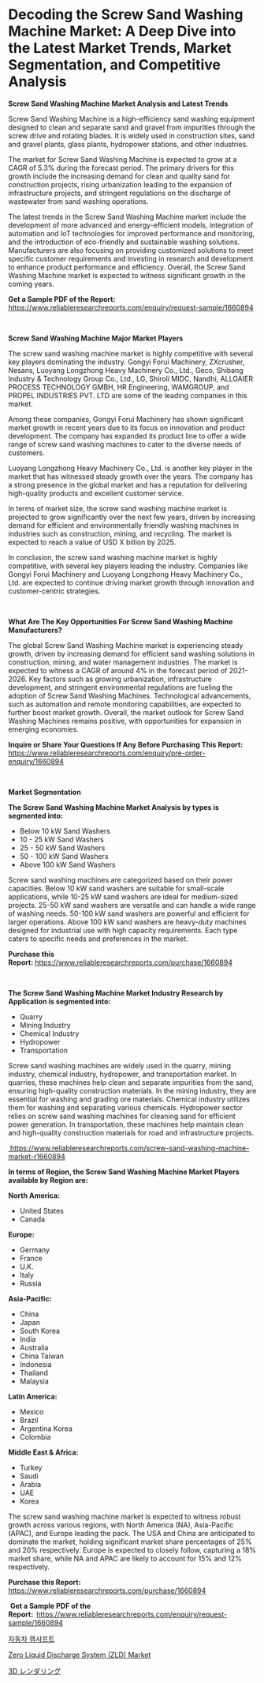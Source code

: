 <p><h1>Decoding the Screw Sand Washing Machine Market: A Deep Dive into the Latest Market Trends, Market Segmentation, and Competitive Analysis</h1></p><p><strong>Screw Sand Washing Machine Market Analysis and Latest Trends</strong></p>
<p><p>Screw Sand Washing Machine is a high-efficiency sand washing equipment designed to clean and separate sand and gravel from impurities through the screw drive and rotating blades. It is widely used in construction sites, sand and gravel plants, glass plants, hydropower stations, and other industries.</p><p>The market for Screw Sand Washing Machine is expected to grow at a CAGR of 5.3% during the forecast period. The primary drivers for this growth include the increasing demand for clean and quality sand for construction projects, rising urbanization leading to the expansion of infrastructure projects, and stringent regulations on the discharge of wastewater from sand washing operations.</p><p>The latest trends in the Screw Sand Washing Machine market include the development of more advanced and energy-efficient models, integration of automation and IoT technologies for improved performance and monitoring, and the introduction of eco-friendly and sustainable washing solutions. Manufacturers are also focusing on providing customized solutions to meet specific customer requirements and investing in research and development to enhance product performance and efficiency. Overall, the Screw Sand Washing Machine market is expected to witness significant growth in the coming years.</p></p>
<p><strong>Get a Sample PDF of the Report:&nbsp;</strong> <a href="https://www.reliableresearchreports.com/enquiry/request-sample/1660894">https://www.reliableresearchreports.com/enquiry/request-sample/1660894</a></p>
<p>&nbsp;</p>
<p><strong>Screw Sand Washing Machine Major Market Players</strong></p>
<p><p>The screw sand washing machine market is highly competitive with several key players dominating the industry. Gongyi Forui Machinery, ZXcrusher, Nesans, Luoyang Longzhong Heavy Machinery Co., Ltd., Geco, Shibang Industry & Technology Group Co., Ltd., LG, Shiroli MIDC, Nandhi, ALLGAIER PROCESS TECHNOLOGY GMBH, HR Engineering, WAMGROUP, and PROPEL INDUSTRIES PVT. LTD are some of the leading companies in this market.</p><p>Among these companies, Gongyi Forui Machinery has shown significant market growth in recent years due to its focus on innovation and product development. The company has expanded its product line to offer a wide range of screw sand washing machines to cater to the diverse needs of customers.</p><p>Luoyang Longzhong Heavy Machinery Co., Ltd. is another key player in the market that has witnessed steady growth over the years. The company has a strong presence in the global market and has a reputation for delivering high-quality products and excellent customer service.</p><p>In terms of market size, the screw sand washing machine market is projected to grow significantly over the next few years, driven by increasing demand for efficient and environmentally friendly washing machines in industries such as construction, mining, and recycling. The market is expected to reach a value of USD X billion by 2025.</p><p>In conclusion, the screw sand washing machine market is highly competitive, with several key players leading the industry. Companies like Gongyi Forui Machinery and Luoyang Longzhong Heavy Machinery Co., Ltd. are expected to continue driving market growth through innovation and customer-centric strategies.</p></p>
<p>&nbsp;</p>
<p><strong>What Are The Key Opportunities For Screw Sand Washing Machine Manufacturers?</strong></p>
<p><p>The global Screw Sand Washing Machine market is experiencing steady growth, driven by increasing demand for efficient sand washing solutions in construction, mining, and water management industries. The market is expected to witness a CAGR of around 4% in the forecast period of 2021-2026. Key factors such as growing urbanization, infrastructure development, and stringent environmental regulations are fueling the adoption of Screw Sand Washing Machines. Technological advancements, such as automation and remote monitoring capabilities, are expected to further boost market growth. Overall, the market outlook for Screw Sand Washing Machines remains positive, with opportunities for expansion in emerging economies.</p></p>
<p><strong>Inquire or Share Your Questions If Any Before Purchasing This Report:</strong> <a href="https://www.reliableresearchreports.com/enquiry/pre-order-enquiry/1660894">https://www.reliableresearchreports.com/enquiry/pre-order-enquiry/1660894</a></p>
<p>&nbsp;</p>
<p><strong>Market Segmentation</strong></p>
<p><strong>The Screw Sand Washing Machine Market Analysis by types is segmented into:</strong></p>
<p><ul><li>Below 10 kW Sand Washers</li><li>10 - 25 kW Sand Washers</li><li>25 - 50 kW Sand Washers</li><li>50 - 100 kW Sand Washers</li><li>Above 100 kW Sand Washers</li></ul></p>
<p><p>Screw sand washing machines are categorized based on their power capacities. Below 10 kW sand washers are suitable for small-scale applications, while 10-25 kW sand washers are ideal for medium-sized projects. 25-50 kW sand washers are versatile and can handle a wide range of washing needs. 50-100 kW sand washers are powerful and efficient for larger operations. Above 100 kW sand washers are heavy-duty machines designed for industrial use with high capacity requirements. Each type caters to specific needs and preferences in the market.</p></p>
<p><strong>Purchase this Report:&nbsp;</strong><a href="https://www.reliableresearchreports.com/purchase/1660894">https://www.reliableresearchreports.com/purchase/1660894</a></p>
<p>&nbsp;</p>
<p><strong>The Screw Sand Washing Machine Market Industry Research by Application is segmented into:</strong></p>
<p><ul><li>Quarry</li><li>Mining Industry</li><li>Chemical Industry</li><li>Hydropower</li><li>Transportation</li></ul></p>
<p><p>Screw sand washing machines are widely used in the quarry, mining industry, chemical industry, hydropower, and transportation market. In quarries, these machines help clean and separate impurities from the sand, ensuring high-quality construction materials. In the mining industry, they are essential for washing and grading ore materials. Chemical industry utilizes them for washing and separating various chemicals. Hydropower sector relies on screw sand washing machines for cleaning sand for efficient power generation. In transportation, these machines help maintain clean and high-quality construction materials for road and infrastructure projects.</p></p>
<p><a href="https://www.reliableresearchreports.com/screw-sand-washing-machine-market-r1660894">&nbsp;https://www.reliableresearchreports.com/screw-sand-washing-machine-market-r1660894</a></p>
<p><strong>In terms of Region, the Screw Sand Washing Machine Market Players available by Region are:</strong></p>
<p>
    <p> <strong> North America: </strong>
        <ul>
            <li>United States</li>
            <li>Canada</li>
        </ul>
        </p> 
    <p> <strong> Europe: </strong>
        <ul>
            <li>Germany</li>
            <li>France</li>
            <li>U.K.</li>
            <li>Italy</li>
            <li>Russia</li>
        </ul>
        </p> 
    <p> <strong> Asia-Pacific: </strong>
        <ul>
            <li>China</li>
            <li>Japan</li>
            <li>South Korea</li>
            <li>India</li>
            <li>Australia</li>
            <li>China Taiwan</li>
            <li>Indonesia</li>
            <li>Thailand</li>
            <li>Malaysia</li>
        </ul>
        </p> 
    <p> <strong> Latin America: </strong>
        <ul>
            <li>Mexico</li>
            <li>Brazil</li>
            <li>Argentina Korea</li>
            <li>Colombia</li>
        </ul>
        </p> 
    <p> <strong> Middle East & Africa: </strong>
        <ul>
            <li>Turkey</li>
            <li>Saudi</li>
            <li>Arabia</li>
            <li>UAE</li>
            <li>Korea</li>
        </ul>
    </p>
    </p>
<p><p>The screw sand washing machine market is expected to witness robust growth across various regions, with North America (NA), Asia-Pacific (APAC), and Europe leading the pack. The USA and China are anticipated to dominate the market, holding significant market share percentages of 25% and 20% respectively. Europe is expected to closely follow, capturing a 18% market share, while NA and APAC are likely to account for 15% and 12% respectively.</p></p>
<p><strong>Purchase this Report: </strong><a href="https://www.reliableresearchreports.com/purchase/1660894">https://www.reliableresearchreports.com/purchase/1660894</a></p>
<p>&nbsp;<strong>Get a Sample PDF of the Report:&nbsp;&nbsp;</strong><a href="https://www.reliableresearchreports.com/enquiry/request-sample/1660894">https://www.reliableresearchreports.com/enquiry/request-sample/1660894</a></p>
<p><strong></strong></p>
<p><p><a href="https://medium.com/@heatherelasquez5675/%EC%9E%90%EB%8F%99%EC%B0%A8-%EC%B9%B4%EB%A9%94%EB%9D%BC%ED%94%84%ED%8A%B8-%EC%8B%9C%EC%9E%A5-%EC%8B%9C%EC%9E%A5-%EC%A0%90%EC%9C%A0%EC%9C%A8-%EC%8B%9C%EC%9E%A5-%EB%8F%99%ED%96%A5-%EB%B0%8F-%EB%AF%B8%EB%9E%98-%EC%84%B1%EC%9E%A5-%ED%83%90%EC%83%89-1143d1848fe3">자동차 캠샤프트</a></p><p><a href="https://medium.com/@julianyan6756/zero-liquid-discharge-system-zld-market-size-cagr-trends-2024-2030-59e1cbf51ad8">Zero Liquid Discharge System (ZLD) Market</a></p><p><a href="https://medium.com/@amandasantosxavier51/3d%E3%83%AC%E3%83%B3%E3%83%80%E3%83%AA%E3%83%B3%E3%82%B0%E5%B8%82%E5%A0%B4-2031%E5%B9%B4%E3%81%BE%E3%81%A7%E3%81%AE%E3%83%88%E3%83%AC%E3%83%B3%E3%83%89-%E4%BA%88%E6%B8%AC-%E7%AB%B6%E4%BA%89%E5%88%86%E6%9E%90-519c8f2bd8cc">3D レンダリング</a></p></p>